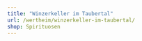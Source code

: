 ```yaml
---
title: "Winzerkeller im Taubertal"
url: /wertheim/winzerkeller-im-taubertal/
shop: Spirituosen
---
```

